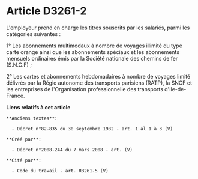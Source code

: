 # Article D3261-2

L'employeur prend en charge les titres souscrits par les salariés, parmi les catégories suivantes :

1° Les abonnements multimodaux à nombre de voyages illimité du type carte orange ainsi que les abonnements spéciaux et les
abonnements mensuels ordinaires émis par la Société nationale des chemins de fer (S.N.C.F) ;

2° Les cartes et abonnements hebdomadaires à nombre de voyages limité délivrés par la Régie autonome des transports parisiens
(RATP), la SNCF et les entreprises de l'Organisation professionnelle des transports d'Ile-de-France.

**Liens relatifs à cet article**

	**Anciens textes**:

	  - Décret n°82-835 du 30 septembre 1982 - art. 1 al 1 à 3 (V)

	**Créé par**:

	  - Décret n°2008-244 du 7 mars 2008 - art. (V)

	**Cité par**:

	  - Code du travail - art. R3261-5 (V)
